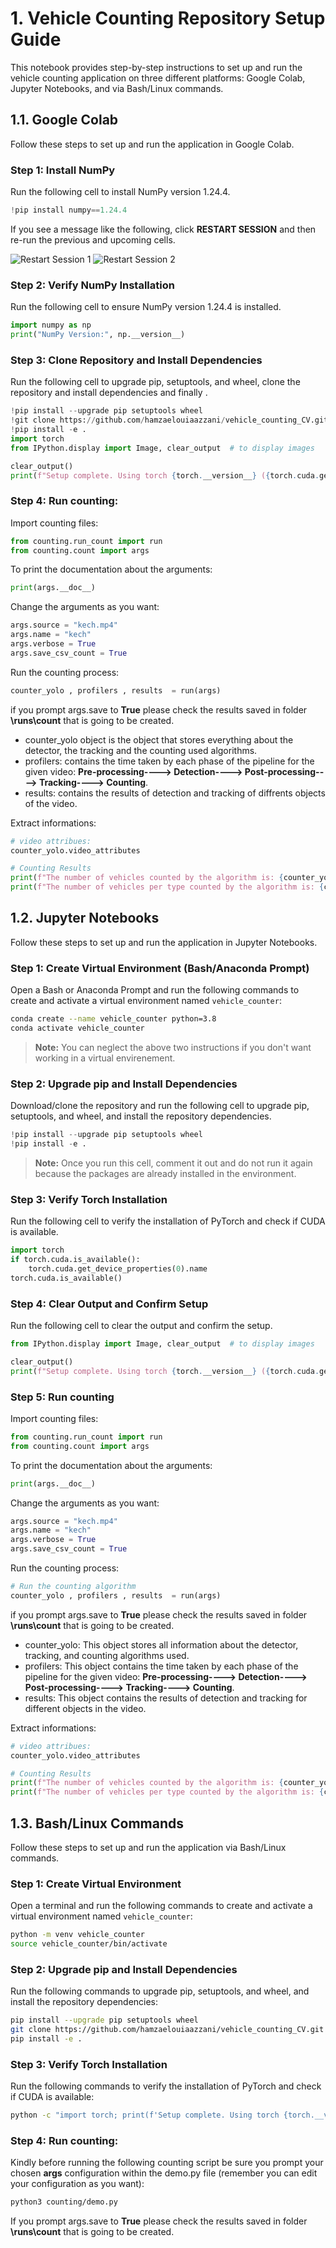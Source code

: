 # 1. Vehicle Counting Repository Setup Guide
This notebook provides step-by-step instructions to set up and run the vehicle counting application on three different platforms: Google Colab, Jupyter Notebooks, and via Bash/Linux commands.
## 1.1. Google Colab
Follow these steps to set up and run the application in Google Colab.

### Step 1: Install NumPy
Run the following cell to install NumPy version 1.24.4.


```python
!pip install numpy==1.24.4
```

If you see a message like the following, click **RESTART SESSION** and then re-run the previous and upcoming cells.

![Restart Session 1](pictures/restart_session1.png)
![Restart Session 2](pictures/restart_session2.png)


### Step 2: Verify NumPy Installation
Run the following cell to ensure NumPy version 1.24.4 is installed.


```python
import numpy as np
print("NumPy Version:", np.__version__)
```

### Step 3: Clone Repository and Install Dependencies
Run the following cell to upgrade pip, setuptools, and wheel, clone the repository and install dependencies and finally .


```python
!pip install --upgrade pip setuptools wheel
!git clone https://github.com/hamzaelouiaazzani/vehicle_counting_CV.git  # clone repo
!pip install -e .
import torch
from IPython.display import Image, clear_output  # to display images

clear_output()
print(f"Setup complete. Using torch {torch.__version__} ({torch.cuda.get_device_properties(0).name if torch.cuda.is_available() else 'CPU'})")
```

### Step 4: Run counting: 

Import counting files:


```python
from counting.run_count import run
from counting.count import args
```

To print the documentation about the arguments:


```python
print(args.__doc__)
```

Change the arguments as you want:


```python
args.source = "kech.mp4"
args.name = "kech"
args.verbose = True
args.save_csv_count = True
```

Run the counting process:


```python
counter_yolo , profilers , results  = run(args)
```

if you prompt args.save to **True** please check the results saved in folder **\runs\count** that is going to be created.

- counter_yolo object is the object that stores everything about the detector, the tracking and the counting used algorithms.
- profilers: contains the time taken by each phase of the pipeline for the given video: **Pre-processing----> Detection----> Post-processing----> Tracking----> Counting**.
- results: contains the results of detection and tracking of diffrents objects of the video.

Extract informations:


```python
# video attribues:
counter_yolo.video_attributes
```


```python
# Counting Results
print(f"The number of vehicles counted by the algorithm is: {counter_yolo.counter}")
print(f"The number of vehicles per type counted by the algorithm is: {counter_yolo.count_per_class}")
```

## 1.2. Jupyter Notebooks
Follow these steps to set up and run the application in Jupyter Notebooks.

### Step 1: Create Virtual Environment (Bash/Anaconda Prompt)
Open a Bash or Anaconda Prompt and run the following commands to create and activate a virtual environment named `vehicle_counter`:
```bash
conda create --name vehicle_counter python=3.8
conda activate vehicle_counter
```

> **Note:** You can neglect the above two instructions if you don't want working in a virtual envirenement.

### Step 2: Upgrade pip and Install Dependencies
Download/clone the repository and run the following cell to upgrade pip, setuptools, and wheel, and install the repository dependencies.


```python
!pip install --upgrade pip setuptools wheel
!pip install -e .
```

> **Note:** Once you run this cell, comment it out and do not run it again because the packages are already installed in the environment.

### Step 3: Verify Torch Installation
Run the following cell to verify the installation of PyTorch and check if CUDA is available.


```python
import torch
if torch.cuda.is_available():
    torch.cuda.get_device_properties(0).name
torch.cuda.is_available()
```

### Step 4: Clear Output and Confirm Setup
Run the following cell to clear the output and confirm the setup.


```python
from IPython.display import Image, clear_output  # to display images

clear_output()
print(f"Setup complete. Using torch {torch.__version__} ({torch.cuda.get_device_properties(0).name if torch.cuda.is_available() else 'CPU'})")
```

### Step 5: Run counting

Import counting files:


```python
from counting.run_count import run
from counting.count import args
```

To print the documentation about the arguments:


```python
print(args.__doc__)
```

Change the arguments as you want:


```python
args.source = "kech.mp4"
args.name = "kech"
args.verbose = True
args.save_csv_count = True
```

Run the counting process:


```python
# Run the counting algorithm
counter_yolo , profilers , results  = run(args)
```

if you prompt args.save to **True** please check the results saved in folder **\runs\count** that is going to be created.

- counter_yolo: This object stores all information about the detector, tracking, and counting algorithms used.
- profilers: This object contains the time taken by each phase of the pipeline for the given video: **Pre-processing----> Detection----> Post-processing----> Tracking----> Counting**.
- results: This object contains the results of detection and tracking for different objects in the video.

Extract informations:


```python
# video attribues:
counter_yolo.video_attributes
```


```python
# Counting Results
print(f"The number of vehicles counted by the algorithm is: {counter_yolo.counter}")
print(f"The number of vehicles per type counted by the algorithm is: {counter_yolo.count_per_class}")
```

## 1.3. Bash/Linux Commands
Follow these steps to set up and run the application via Bash/Linux commands.

### Step 1: Create Virtual Environment
Open a terminal and run the following commands to create and activate a virtual environment named `vehicle_counter`:
```bash
python -m venv vehicle_counter
source vehicle_counter/bin/activate
```

### Step 2: Upgrade pip and Install Dependencies
Run the following commands to upgrade pip, setuptools, and wheel, and install the repository dependencies:
```bash
pip install --upgrade pip setuptools wheel
git clone https://github.com/hamzaelouiaazzani/vehicle_counting_CV.git  # clone repo
pip install -e .
```

### Step 3: Verify Torch Installation
Run the following commands to verify the installation of PyTorch and check if CUDA is available:
```bash
python -c "import torch; print(f'Setup complete. Using torch {torch.__version__} ({torch.cuda.get_device_properties(0).name if torch.cuda.is_available() else 'CPU'})')"
```

### Step 4: Run counting: 
Kindly before running the following counting script be sure you prompt your chosen **args** configuration within the demo.py file (remember you can edit your configuration as you want):
```bash
python3 counting/demo.py
```
If you prompt args.save to **True** please check the results saved in folder **\runs\count** that is going to be created.
